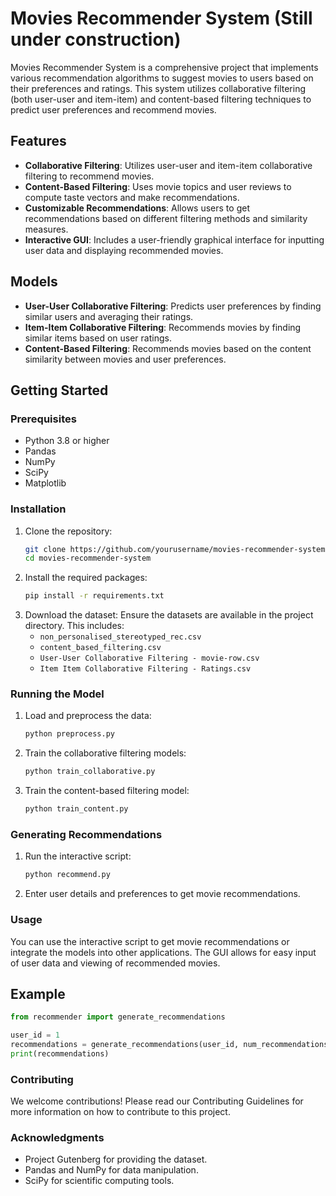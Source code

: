 # Movies Recommender System (Still under construction)

Movies Recommender System is a comprehensive project that implements various recommendation algorithms to suggest movies to users based on their preferences and ratings. This system utilizes collaborative filtering (both user-user and item-item) and content-based filtering techniques to predict user preferences and recommend movies.

## Features

- **Collaborative Filtering**: Utilizes user-user and item-item collaborative filtering to recommend movies.
- **Content-Based Filtering**: Uses movie topics and user reviews to compute taste vectors and make recommendations.
- **Customizable Recommendations**: Allows users to get recommendations based on different filtering methods and similarity measures.
- **Interactive GUI**: Includes a user-friendly graphical interface for inputting user data and displaying recommended movies.

## Models

- **User-User Collaborative Filtering**: Predicts user preferences by finding similar users and averaging their ratings.
- **Item-Item Collaborative Filtering**: Recommends movies by finding similar items based on user ratings.
- **Content-Based Filtering**: Recommends movies based on the content similarity between movies and user preferences.

## Getting Started

### Prerequisites

- Python 3.8 or higher
- Pandas
- NumPy
- SciPy
- Matplotlib

### Installation

1. Clone the repository:
   ```sh
   git clone https://github.com/yourusername/movies-recommender-system.git
   cd movies-recommender-system
   ```
2. Install the required packages:
   ```sh
   pip install -r requirements.txt
   ```
3. Download the dataset: Ensure the datasets are available in the project directory. This includes:
   - `non_personalised_stereotyped_rec.csv`
   - `content_based_filtering.csv`
   - `User-User Collaborative Filtering - movie-row.csv`
   - `Item Item Collaborative Filtering - Ratings.csv`

### Running the Model

1. Load and preprocess the data:
   ```sh
   python preprocess.py
   ```
2. Train the collaborative filtering models:
   ```sh
   python train_collaborative.py
   ```
3. Train the content-based filtering model:
   ```sh
   python train_content.py
   ```

### Generating Recommendations

1. Run the interactive script:
   ```sh
   python recommend.py
   ```
2. Enter user details and preferences to get movie recommendations.

### Usage

You can use the interactive script to get movie recommendations or integrate the models into other applications. The GUI allows for easy input of user data and viewing of recommended movies.

## Example
   ```python
   from recommender import generate_recommendations

   user_id = 1
   recommendations = generate_recommendations(user_id, num_recommendations=5)
   print(recommendations)
   ```

### Contributing

We welcome contributions! Please read our Contributing Guidelines for more information on how to contribute to this project.

### Acknowledgments

- Project Gutenberg for providing the dataset.
- Pandas and NumPy for data manipulation.
- SciPy for scientific computing tools.
